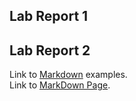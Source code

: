## Lab Report 1  
  
## Lab Report 2    
Link to [Markdown](https://github.com/AllKeng/cse15l-lab-reports/blob/main/markDownStuff.md) examples.  
Link to [MarkDown Page](https://github.com/AllKeng/cse15l-lab-reports/blob/ac8b4304f83d674b5bbde6d6bdf2776920169449/markDownStuff.md).  
